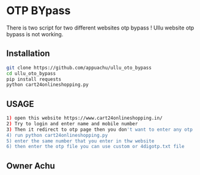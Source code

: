 # OTP BYpass

There is two script for two different websites otp bypass ! Ullu website otp bypass is not working.


## Installation


```bash
git clone https://github.com/appuachu/ullu_oto_bypass
cd ullu_oto_bypass
pip install requests
python cart24onlineshopping.py
```

## USAGE 

```bash
1) open this website https://www.cart24onlineshopping.in/
2) Try to login and enter name and mobile number 
3) Then it redirect to otp page then you don't want to enter any otp
4) run python cart24onlineshopping.py
5) enter the same number that you enter in thw website
6) then enter the otp file you can use custom or 4digotp.txt file
```



## Owner Achu 
